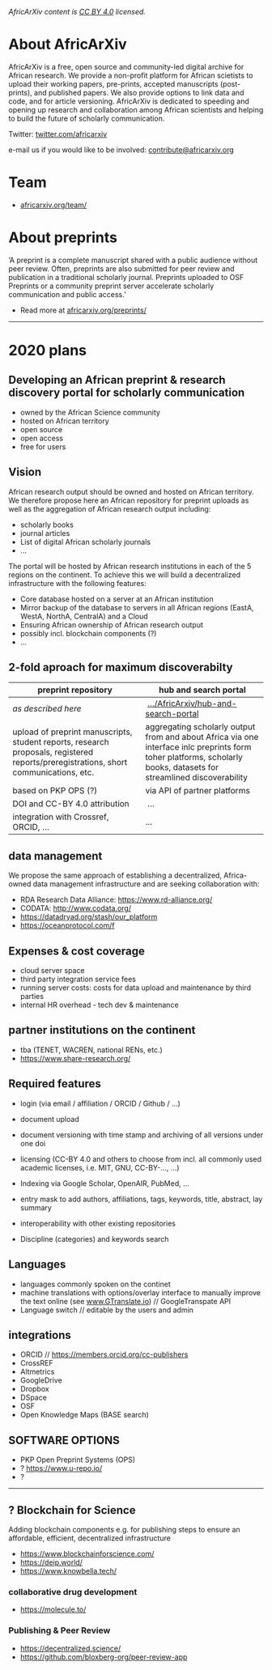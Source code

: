 *AfricArXiv content is [CC BY 4.0](https://github.com/AfricArxiv/info.africarxiv.org/blob/master/license.md) licensed.*

# About AfricArXiv

AfricArXiv is a free, open source and community-led digital archive for African research. We provide a non-profit platform for African scietists to upload their working papers, pre-prints, accepted manuscripts (post-prints), and published papers. We also provide options to link data and code, and for article versioning. AfricArXiv is dedicated to speeding and opening up research and collaboration among African scientists and helping to build the future of scholarly communication.

Twitter: [twitter.com/africarxiv](https://twitter.com/africarxiv)

e-mail us if you would like to be involved: contribute@africarxiv.org

# Team
- [africarxiv.org/team/](https://info.africarxiv.org/team/)

# About preprints
‘A preprint is a complete manuscript shared with a public audience without peer review. Often, preprints are also submitted for peer review and publication in a traditional scholarly journal. Preprints uploaded to OSF Preprints or a community preprint server accelerate scholarly communication and public access.’
- Read more at [africarxiv.org/preprints/](https://info.africarxiv.org/preprints/)

---

# 2020 plans

## Developing an African preprint & research discovery portal for scholarly communication
- owned by the African Science community
- hosted on African territory
- open source
- open access
- free for users

## Vision
African research output should be owned and hosted on African territory. We therefore propose here an African repository for preprint uploads as well as the aggregation of African research output including: 
- scholarly books 
- journal articles 
- List of digital African scholarly journals 
- …

The portal will be hosted by African research institutions in each of the 5 regions on the continent. To achieve this we will build a decentralized infrastructure with the following features:
- Core database hosted on a server at an African institution
- Mirror backup of the database to servers in all African regions (EastA, WestA, NorthA, CentralA) and a Cloud 
- Ensuring African ownership of African research output
- possibly incl. blockchain components (?)
- …

## 2-fold aproach for maximum discoverabilty 
preprint repository | hub and search portal 
--- | --- 
*as described here* | […/AfricArxiv/hub-and-search-portal](https://github.com/AfricArxiv/hub-and-search-portal)
upload of preprint manuscripts, student reports, research proposals, registered reports/preregistrations, short communications, etc. | aggregating scholarly output from and about Africa via one interface inlc preprints form toher platforms, scholarly books, datasets for streamlined discoverability
based on PKP OPS (?) | via API of partner platforms
DOI and CC-BY 4.0 attribution | …
integration with Crossref, ORCID, … | …

## data management
We propose the same approach of establishing a decentralized, Africa-owned data management infrastructure and are seeking collaboration with:
- RDA Research Data Alliance: https://www.rd-alliance.org/
- CODATA: http://www.codata.org/
- https://datadryad.org/stash/our_platform
- https://oceanprotocol.com/f


## Expenses & cost coverage
- cloud server space
- third party integration service fees
- running server costs: costs for data upload and maintenance by third parties
- internal HR overhead - tech dev & maintenance


## partner institutions on the continent
- tba (TENET, WACREN, national RENs, etc.)
- https://www.share-research.org/



## Required features 
- login (via email / affiliation / ORCID / Github / …)
- document upload
- document versioning with time stamp and archiving of all versions under one doi
- licensing (CC-BY 4.0 and others to choose from incl. all commonly used academic licenses, i.e. MIT, GNU, CC-BY-…, …)
- Indexing via Google Scholar, OpenAIR, PubMed, …

- entry mask to add authors, affiliations, tags, keywords, title, abstract, lay summary
- interoperability with other existing repositories
- Discipline (categories) and keywords search


## Languages
- languages commonly spoken on the continet 
- machine translations with options/overlay interface to manually improve the text online (see www.GTranslate.io) // GoogleTranspate API
- Language switch // editable by the users and admin


## integrations
- ORCID // https://members.orcid.org/cc-publishers
- CrossREF
- Altmetrics
- GoogleDrive
- Dropbox
- DSpace
- OSF
- Open Knowledge Maps (BASE search)


## SOFTWARE OPTIONS
- PKP Open Preprint Systems (OPS)
- ? https://www.u-repo.io/
- ? 


---


## ? Blockchain for Science
Adding blockchain components e.g. for publishing steps to ensure an affordable, efficient, decentralized infrastructure
- https://www.blockchainforscience.com/
- https://deip.world/
- https://www.knowbella.tech/


### collaborative drug development
- https://molecule.to/

### Publishing & Peer Review
- https://decentralized.science/
- https://github.com/bloxberg-org/peer-review-app


